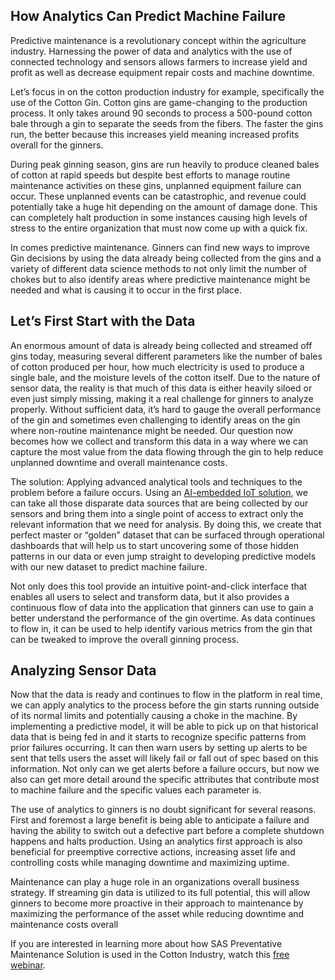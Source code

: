 ## How Analytics Can Predict Machine Failure

Predictive maintenance is a revolutionary concept within the agriculture industry. Harnessing the power of data and analytics with the use of connected technology and sensors allows farmers to increase yield and profit as well as decrease equipment repair costs and machine downtime.  

Let’s focus in on the cotton production industry for example, specifically the use of the Cotton Gin. Cotton gins are game-changing to the production process. It only takes around 90 seconds to process a 500-pound cotton bale through a gin to separate the seeds from the fibers. The faster the gins run, the better because this increases yield meaning increased profits overall for the ginners.

During peak ginning season, gins are run heavily to produce cleaned bales of cotton at rapid speeds but despite best efforts to manage routine maintenance activities on these gins, unplanned equipment failure can occur. These unplanned events can be catastrophic, and revenue could potentially take a huge hit depending on the amount of damage done. This can completely halt production in some instances causing high levels of stress to the entire organization that must now come up with a quick fix. 

In comes predictive maintenance. Ginners can find new ways to improve Gin decisions by using the data already being collected from the gins and a variety of different data science methods to not only limit the number of chokes but to also identify areas where predictive maintenance might be needed and what is causing it to occur in the first place. 

## Let’s First Start with the Data
An enormous amount of data is already being collected and streamed off gins today, measuring several different parameters like the number of bales of cotton produced per hour, how much electricity is used to produce a single bale, and the moisture levels of the cotton itself. Due to the nature of sensor data, the reality is that much of this data is either heavily siloed or even just simply missing, making it a real challenge for ginners to analyze properly. Without sufficient data, it’s hard to gauge the overall performance of the gin and sometimes even challenging to identify areas on the gin where non-routine maintenance might be needed. Our question now becomes how we collect and transform this data in a way where we can capture the most value from the data flowing through the gin to help reduce unplanned downtime and overall maintenance costs.

The solution: Applying advanced analytical tools and techniques to the problem before a failure occurs. Using an [AI-embedded IoT solution](https://www.sas.com/content/dam/SAS/documents/product-collateral/fact-sheets/en/sas-analytics-for-iot-108219.pdf), we can take all those disparate data sources that are being collected by our sensors and bring them into a single point of access to extract only the relevant information that we need for analysis. By doing this, we create that perfect master or “golden” dataset that can be surfaced through operational dashboards that will help us to start uncovering some of those hidden patterns in our data or even jump straight to developing predictive models with our new dataset to predict machine failure.  

Not only does this tool provide an intuitive point-and-click interface that enables all users to select and transform data, but it also provides a continuous flow of data into the application that ginners can use to gain a better understand the performance of the gin overtime. As data continues to flow in, it can be used to help identify various metrics from the gin that can be tweaked to improve the overall ginning process.

## Analyzing Sensor Data
Now that the data is ready and continues to flow in the platform in real time, we can apply analytics to the process before the gin starts running outside of its normal limits and potentially causing a choke in the machine. By implementing a predictive model, it will be able to pick up on that historical data that is being fed in and it starts to recognize specific patterns from prior failures occurring. It can then warn users by setting up alerts to be sent that tells users the asset will likely fail or fall out of spec based on this information. Not only can we get alerts before a failure occurs, but now we also can get more detail around the specific attributes that contribute most to machine failure and the specific values each parameter is.  

The use of analytics to ginners is no doubt significant for several reasons.  First and foremost a large benefit is being able to anticipate a failure and having the ability to switch out a defective part before a complete shutdown happens and halts production. Using an analytics first approach is also beneficial for preemptive corrective actions, increasing asset life and controlling costs while managing downtime and maximizing uptime.  

Maintenance can play a huge role in an organizations overall business strategy. If streaming gin data is utilized to its full potential, this will allow ginners to become more proactive in their approach to maintenance by maximizing the performance of the asset while reducing downtime and maintenance costs overall 


If you are interested in learning more about how SAS Preventative Maintenance Solution is used in the Cotton Industry, watch this [free webinar](https://www.sas.com/en_us/webinars/machine-failure.html). 

